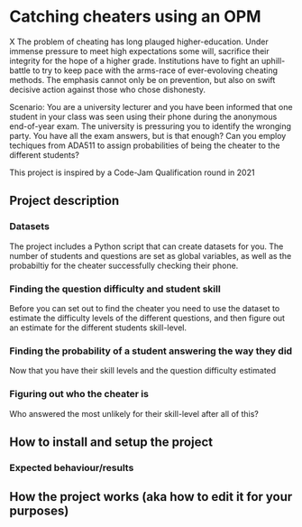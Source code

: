 # Catching cheaters using an OPM
X
The problem of cheating has long plauged higher-education. Under immense pressure to meet high expectations some will,
sacrifice their integrity for the hope of a higher grade. Institutions have to fight an uphill-battle to try to keep 
pace with the arms-race of ever-evoloving cheating methods. The emphasis cannot only be on prevention, but also on
swift decisive action against those who chose dishonesty.

Scenario: You are a university lecturer and you have been informed that one student in your class was seen using their 
phone during the anonymous end-of-year exam. The university is pressuring you to identify the wronging party. You 
have all the exam answers, but is that enough? Can you employ techiques from ADA511 to assign probabilities of 
being the cheater to the different students?

This project is inspired by a Code-Jam Qualification round in 2021

## Project description

### Datasets
The project includes a Python script that can create datasets for you. The number of students and questions
are set as global variables, as well as the probabiltiy for the cheater successfully checking their phone. 

### Finding the question difficulty and student skill 
Before you can set out to find the cheater you need to use the dataset to estimate 
the difficulty levels of the different questions, and then figure out an estimate for the
different students skill-level. 

### Finding the probability of a student answering the way they did
Now that you have their skill levels and the question difficulty estimated

### Figuring out who the cheater is
Who answered the most unlikely for their skill-level after all of this?

## How to install and setup the project

### Expected behaviour/results

## How the project works (aka how to edit it for your purposes)
